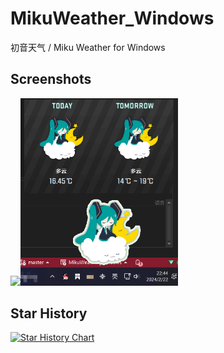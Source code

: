 # MikuWeather_Windows
初音天气 / Miku Weather for Windows

## Screenshots

<img src="./Screenshot.png" width="50%"><img src="./Screenshot2.png" width="50%">

## Star History

<a href="https://star-history.com/#lzcapp/MikuWeather_Windows&Date">
 <picture>
   <source media="(prefers-color-scheme: dark)" srcset="https://api.star-history.com/svg?repos=lzcapp/MikuWeather_Windows&type=Date&theme=dark" />
   <source media="(prefers-color-scheme: light)" srcset="https://api.star-history.com/svg?repos=lzcapp/MikuWeather_Windows&type=Date" />
   <img alt="Star History Chart" src="https://api.star-history.com/svg?repos=lzcapp/MikuWeather_Windows&type=Date" />
 </picture>
</a>
